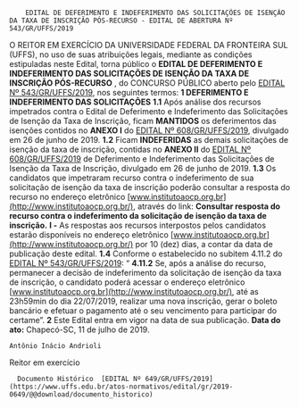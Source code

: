         EDITAL DE DEFERIMENTO E INDEFERIMENTO DAS SOLICITAÇÕES DE ISENÇÃO DA TAXA DE INSCRIÇÃO PÓS-RECURSO - EDITAL DE ABERTURA Nº 543/GR/UFFS/2019  

 O REITOR EM EXERCÍCIO DA UNIVERSIDADE FEDERAL DA FRONTEIRA SUL (UFFS), no uso de suas atribuições legais, mediante as condições estipuladas neste Edital, torna público o  **EDITAL DE DEFERIMENTO E INDEFERIMENTO DAS SOLICITAÇÕES DE ISENÇÃO DA TAXA DE INSCRIÇÃO PÓS-RECURSO** , do CONCURSO PÚBLICO aberto pelo [EDITAL Nº 543/GR/UFFS/2019](https://www.uffs.edu.br/atos-normativos/edital/gr/2019-0543), nos seguintes termos:  **1 DEFERIMENTO E INDEFERIMENTO DAS SOLICITAÇÕES** **1.1**  Após análise dos recursos impetrados contra o Edital de Deferimento e Indeferimento das Solicitações de Isenção da Taxa de Inscrição, ficam **MANTIDOS** os deferimentos das isenções contidos no **ANEXO I** do [EDITAL Nº 608/GR/UFFS/2019](https://www.uffs.edu.br/atos-normativos/edital/gr/2019-0608), divulgado em 26 de junho de 2019. **1.2**  Ficam **INDEFERIDAS** as demais solicitações de isenção da taxa de inscrição, contidas no **ANEXO II**  do [EDITAL Nº 608/GR/UFFS/2019](https://www.uffs.edu.br/atos-normativos/edital/gr/2019-0608) de Deferimento e Indeferimento das Solicitações de Isenção da Taxa de Inscrição, divulgado em 26 de junho de 2019. **1.3**  Os candidatos que impetraram recurso contra o indeferimento de sua solicitação de isenção da taxa de inscrição poderão consultar a resposta do recurso no endereço eletrônico [www.institutoaocp.org.br](http://www.institutoaocp.org.br/), através do link: **Consultar resposta do recurso contra o indeferimento da solicitação de isenção da taxa de inscrição.** **I -**  As respostas aos recursos interpostos pelos candidatos estarão disponíveis no endereço eletrônico [www.institutoaocp.org.br](http://www.institutoaocp.org.br/) por 10 (dez) dias, a contar da data de publicação deste edital. **1.4**  Conforme o estabelecido no subitem 4.11.2 do [EDITAL Nº 543/GR/UFFS/2019](https://www.uffs.edu.br/atos-normativos/edital/gr/2019-0543): “ **4.11.2** Se, após a análise do recurso, permanecer a decisão de indeferimento da solicitação de isenção da taxa de inscrição, o candidato poderá acessar o endereço eletrônico [www.institutoaocp.org.br](http://www.institutoaocp.org.br/), até as 23h59min do dia 22/07/2019, realizar uma nova inscrição, gerar o boleto bancário e efetuar o pagamento até o seu vencimento para participar do certame”.   **2**  Este Edital entra em vigor na data de sua publicação.      **Data do ato:** Chapecó-SC, 11 de julho de 2019.   
 

    Antônio Inácio Andrioli   
 Reitor em exercício 

      Documento Histórico  [EDITAL Nº 649/GR/UFFS/2019](https://www.uffs.edu.br/atos-normativos/edital/gr/2019-0649/@@download/documento_historico)     
      